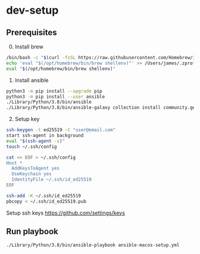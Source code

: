 # dev-setup

## Prerequisites

0. Install brew

```bash
/bin/bash -c "$(curl -fsSL https://raw.githubusercontent.com/Homebrew/install/HEAD/install.sh)"
echo 'eval "$(/opt/homebrew/bin/brew shellenv)"' >> /Users/james/.zprofile
eval "$(/opt/homebrew/bin/brew shellenv)"
```

1. Install ansible

```bash
python3 -m pip install --upgrade pip
python3 -m pip install --user ansible
./Library/Python/3.8/bin/ansible
./Library/Python/3.8/bin/ansible-galaxy collection install community.general
```

2. Setup key

```bash
ssh-keygen -t ed25519 -C "user@email.com"
start ssh-agent in background
eval "$(ssh-agent -s)"
touch ~/.ssh/config

cat << EOF > ~/.ssh/config
Host *
  AddKeysToAgent yes
  UseKeychain yes
  IdentityFile ~/.ssh/id_ed25519
EOF

ssh-add -K ~/.ssh/id_ed25519
pbcopy < ~/.ssh/id_ed25519.pub
```

Setup ssh keys https://github.com/settings/keys

## Run playbook

`./Library/Python/3.8/bin/ansible-playbook ansible-macos-setup.yml`
